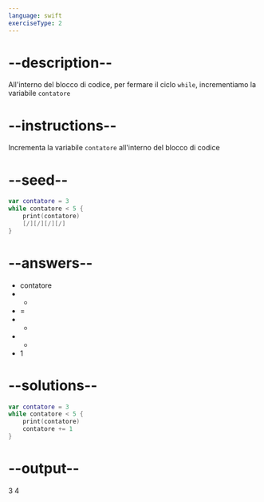 ```yaml
---
language: swift
exerciseType: 2
---
```


# --description--

All'interno del blocco di codice, per fermare il ciclo `while`, incrementiamo la variabile `contatore`

# --instructions--

Incrementa la variabile `contatore` all'interno del blocco di codice

# --seed--

```swift
var contatore = 3
while contatore < 5 {
    print(contatore)
    [/][/][/][/]
}
```

# --answers--

- contatore
-  +
- = 
- -
- *
- 1

# --solutions--

```swift
var contatore = 3
while contatore < 5 {
    print(contatore)
    contatore += 1
}
```

# --output--

3
4
